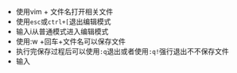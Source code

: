 - 使用vim + 文件名打开相关文件
- 使用`esc`或`ctrl+[`退出编辑模式
- 输入i从普通模式进入编辑模式
- 使用:w +回车+文件名可以保存文件
- 执行完保存过程后可以使用`:q`退出或者使用`:q!`强行退出不不保存文件
- 输入
<!--stackedit_data:
eyJoaXN0b3J5IjpbLTE5ODUzNDM5NTldfQ==
-->